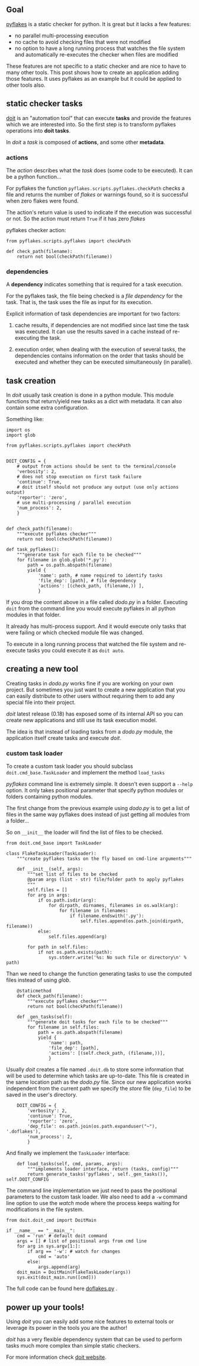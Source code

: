 <!--
.. title: power up your tools
.. slug: power-up-your-tools
.. date: 2012/12/06 16:36:33
.. tags: python, doit
.. link: 
.. description: 
-->

Goal
------

[pyflakes](http://pypi.python.org/pypi/pyflakes>) is a static checker for python.
It is great but it lacks a few features:

 * no parallel multi-processing execution
 * no cache to avoid checking files that were not modified
 * no option to have a long running process that watches the file system
   and automatically re-executes the checker when files are modified

These features are not specific to a static checker and are nice to have
to many other tools.
This post shows how to create an application adding those features.
It uses pyflakes as an example but it could be applied to other tools also.


 static checker tasks
------------------------

[doit](http://pydoit.org) is an "automation tool" that can execute **tasks**
and provide the features which we are interested into. So the first step is to
transform pyflakes operations into **doit tasks**.

In *doit* a *task* is composed of **actions**, and some other **metadata**.

### actions

The *action* describes what the *task* does
(some code to be executed). It can be a python function...

For pyflakes the function `pyflakes.scripts.pyflakes.checkPath`
checks a file and returns the number of *flakes* or
warnings found, so it is successful when zero flakes were found.

The action's return value is used to indicate if the execution
was successful or not. So the action must return `True` if it has zero *flakes*

pyflakes checker action:

~~~~{.python}
from pyflakes.scripts.pyflakes import checkPath

def check_path(filename):
    return not bool(checkPath(filename))
~~~~

### dependencies

A **dependency** indicates something that is required for a task execution.

For the pyflakes task, the file being checked is a *file dependency* for the task.
That is, the task uses the file as input for its execution.

Explicit information of task dependencies are important for two factors:

1) cache results, if dependencies are not modified since last time the task
   was executed. It can use the results saved in a cache instead of re-executing
   the task.

2) execution order, when dealing with the execution of several tasks,
   the dependencies contains information on the order that tasks should be executed
   and whether they can be executed simultaneously (in parallel).



task creation
-----------------

In *doit* usually task creation is done in a python module.
This module functions that return/yield new tasks as a dict with metadata.
It can also contain some extra configuration.

Something like:

~~~~{.python}
import os
import glob

from pyflakes.scripts.pyflakes import checkPath


DOIT_CONFIG = {
    # output from actions should be sent to the terminal/console
    'verbosity': 2,
    # does not stop execution on first task failure
    'continue': True,
    # doit itself should not produce any output (use only actions output)
    'reporter': 'zero',
    # use multi-processing / parallel execution
    'num_process': 2,
    }


def check_path(filename):
    """execute pyflakes checker"""
    return not bool(checkPath(filename))

def task_pyflakes():
    """generate task for each file to be checked"""
    for filename in glob.glob('*.py'):
        path = os.path.abspath(filename)
        yield {
            'name': path, # name required to identify tasks
            'file_dep': [path], # file dependency
            'actions': [(check_path, (filename,)) ],
            }
~~~~

If you drop the content above in a file called *dodo.py* in a folder.
Executing `doit` from the command line you would execute pyflakes in
all python modules in that folder.

It already has multi-process support.
And it would execute only tasks that were failing or which checked
module file was changed.

To execute in a long running process that watched the file system and re-execute
tasks you could execute it as `doit auto`.


creating a new tool
----------------------

Creating tasks in *dodo.py* works fine if you are working on your own project.
But sometimes you just want to create a new application that you can easily
distribute to other users without requiring them to add any special file into their
project.

*doit* latest release (0.18) has exposed some of its internal API so you can
create new applications and still use its task execution model.

The idea is that instead of loading tasks from a *dodo.py* module,
the application itself create tasks and execute *doit*.

### custom task loader

To create a custom task loader you should subclass `doit.cmd_base.TaskLoader`
and implement the method `load_tasks`

*pyflakes* command line is extremely simple. It doesn't even support a `--help`
option. It only takes positional parameter that specify python modules or
folders containing python modules.

The first change from the previous example using *dodo.py* is to get
a list of files in the same way pyflakes does instead of just getting
all modules from a folder...

So on `__init__` the loader will find the list of files
to be checked.

~~~~{.python}
from doit.cmd_base import TaskLoader

class FlakeTaskLoader(TaskLoader):
    """create pyflakes tasks on the fly based on cmd-line arguments"""

    def __init__(self, args):
        """set list of files to be checked
        @param args (list - str) file/folder path to apply pyflakes
        """
        self.files = []
        for arg in args:
            if os.path.isdir(arg):
                for dirpath, dirnames, filenames in os.walk(arg):
                    for filename in filenames:
                        if filename.endswith('.py'):
                            self.files.append(os.path.join(dirpath, filename))
            else:
                self.files.append(arg)

        for path in self.files:
            if not os.path.exists(path):
                sys.stderr.write('%s: No such file or directory\n' % path)
~~~~


Than we need to change the function generating tasks to use
the computed files instead of using *glob*.

~~~~{.python}
    @staticmethod
    def check_path(filename):
        """execute pyflakes checker"""
        return not bool(checkPath(filename))

    def _gen_tasks(self):
        """generate doit tasks for each file to be checked"""
        for filename in self.files:
            path = os.path.abspath(filename)
            yield {
                'name': path,
                'file_dep': [path],
                'actions': [(self.check_path, (filename,))],
                }
~~~~


Usually *doit* creates a file named `.doit.db` to store some information
that will be used to determine which tasks are up-to-date. This file is
created in the same location path as the *dodo.py* file. Since our new
application works independent from the current path we specify the
*store* file (`dep_file`) to be saved in the user's directory.

~~~~{.python}
    DOIT_CONFIG = {
        'verbosity': 2,
        'continue': True,
        'reporter': 'zero',
        'dep_file': os.path.join(os.path.expanduser("~"), '.doflakes'),
        'num_process': 2,
        }
~~~~

And finally we implement the `TaskLoader` interface:

~~~~{.python}
    def load_tasks(self, cmd, params, args):
        """implements loader interface, return (tasks, config)"""
        return generate_tasks('pyflakes', self._gen_tasks()), self.DOIT_CONFIG
~~~~


The command line implementation we just need to pass the positional parameters
to the custom task loader.
We also need to add a `-w` command line option to use the *watch* mode where
the process keeps waiting for modifications in the file system.

~~~~{.python}
from doit.doit_cmd import DoitMain

if __name__ == "__main__":
    cmd = 'run' # default doit command
    args = [] # list of positional args from cmd line
    for arg in sys.argv[1:]:
        if arg == '-w': # watch for changes
            cmd = 'auto'
        else:
            args.append(arg)
    doit_main = DoitMain(FlakeTaskLoader(args))
    sys.exit(doit_main.run([cmd]))
~~~~

The full code can be found here [doflakes.py](https://bitbucket.org/schettino72/doit-recipes/src/tip/doflakes/doflakes.py) .


power up your tools!
----------------------

Using *doit* you can easily add some nice features to external tools
or leverage its power in the tools you are the author!

*doit* has a very flexible dependency system that can be used to perform
tasks much more complex than simple static checkers.

For more information check [doit website](http://pydoit.org).
